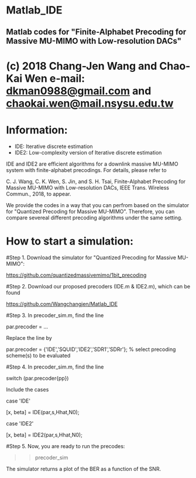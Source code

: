 # Matlab_IDE

Matlab codes for "Finite-Alphabet Precoding for Massive MU-MIMO with Low-resolution DACs"
----------------------------------------
(c) 2018 Chang-Jen Wang and Chao-Kai Wen e-mail: dkman0988@gmail.com and chaokai.wen@mail.nsysu.edu.tw
=======================================================

# Information:

- IDE: Iterative discrete estimation
- IDE2: Low-complexity version of Iterative discrete estimation

IDE and IDE2 are efficient algorithms for a downlink massive MU-MIMO system with finite-alphabet precodings. For details, please refer to 

C. J. Wang, C. K. Wen, S. Jin, and S. H. Tsai, Finite-Alphabet Precoding for Massive MU-MIMO with Low-resolution DACs, IEEE Trans. Wireless Commun., 2018, to appear.

We provide the codes in a way that you can perfrom based on the simulator for "Quantized Precoding for Massive MU-MIMO". Therefore, you can compare severeal different precoding algorithms under the same setting.


# How to start a simulation:

#Step 1. Download the simulator for "Quantized Precoding for Massive MU-MIMO":

https://github.com/quantizedmassivemimo/1bit_precoding

#Step 2. Download our proposed precoders (IDE.m & IDE2.m), which can be found

https://github.com/Wangchangjen/Matlab_IDE

#Step 3. In precoder_sim.m, find the line 

par.precoder = … 

Replace the line by

par.precoder = {'IDE','SQUID','IDE2','SDR1','SDRr'}; % select precoding scheme(s) to be evaluated

#Step 4. In precoder_sim.m, find the line

switch (par.precoder{pp}) 

Include the cases

case 'IDE'

[x, beta] = IDE(par,s,Hhat,N0);

case 'IDE2'

[x, beta] = IDE2(par,s,Hhat,N0);

#Step 5. Now, you are ready to run the precodes:
>> precoder_sim

The simulator returns a plot of the BER as a function of the SNR.



